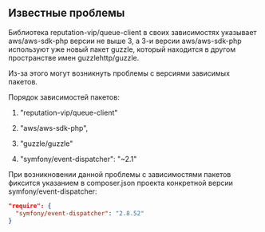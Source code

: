 ## Известные проблемы

Библиотека reputation-vip/queue-client в своих зависимостях указывает aws/aws-sdk-php версии не выше 3, 
а 3-и версии aws/aws-sdk-php используют уже новый пакет guzzle, 
который находится в другом пространстве имен guzzlehttp/guzzle. 

Из-за этого могут возникнуть проблемы с версиями зависимых пакетов.

Порядок зависимостей пакетов:

1. "reputation-vip/queue-client"
 
2. "aws/aws-sdk-php",
 
3. "guzzle/guzzle"
 
4. "symfony/event-dispatcher": "~2.1" 
 
 При возникновении данной проблемы с зависимостями пакетов 
 фиксится указанием в composer.json проекта конкретной версии symfony/event-dispatcher:
```json
"require": {
  "symfony/event-dispatcher": "2.8.52"
}
```